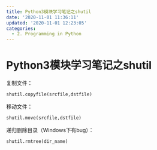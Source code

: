 ```yaml
---
title: Python3模块学习笔记之shutil
date: '2020-11-01 11:36:11'
updated: '2020-11-01 12:23:05'
categories:
  - 2. Programming in Python
---
```

# Python3模块学习笔记之shutil

复制文件：

```python
shutil.copyfile(srcfile,dstfile)
```

移动文件：

```python
shutil.move(srcfile,dstfile)
```

递归删除目录（Windows下有bug）：

```python
shutil.rmtree(dir_name)
```
